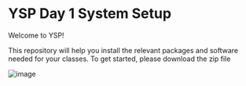 # YSP Day 1 System Setup

Welcome to YSP! 

This repository will help you install the relevant packages and software needed for your classes. To get started, please download the zip file

![image](https://github.com/user-attachments/assets/f0dd33cf-90d1-4cea-9aea-8c4a3aee8cac)

